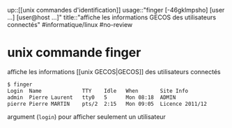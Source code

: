 up::[[unix commandes d'identification]]
usage::"finger [-46gklmpsho] [user ...] [user@host ...]"
title::"affiche les informations GECOS des utilisateurs connectés"
#informatique/linux #no-review 
# unix commande finger
affiche les informations [[unix GECOS|GECOS]] des utilisateurs connectés
```bash
$ finger
Login  Name             TTY    Idle   When       Site Info
admin  Pierre Laurent   tty0   5      Mon 08:18  ADMIN
pierre Pierre MARTIN    pts/2  2:15   Mon 09:05  Licence 2011/12
```

argument (`login`) pour afficher seulement un utilisateur
